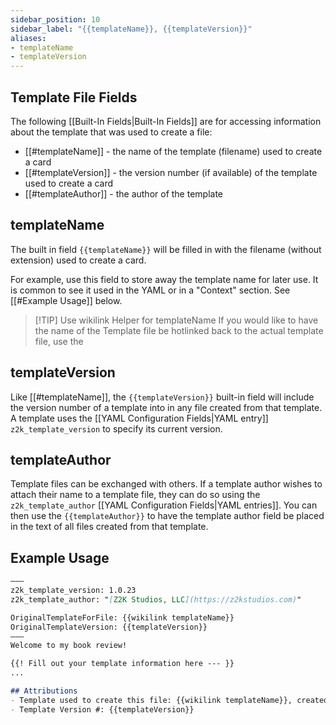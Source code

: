 ```yaml
---
sidebar_position: 10
sidebar_label: "{{templateName}}, {{templateVersion}}"
aliases:
- templateName
- templateVersion
---
```

## Template File Fields
The following [[Built-In Fields|Built-In Fields]] are for accessing information about the template that was used to create a file:
 - [[#templateName]] - the name of the template (filename) used to create a card
 - [[#templateVersion]] - the version number (if available) of the template used to create a card
 - [[#templateAuthor]] - the author of the template 


## templateName
The built in field `{{templateName}}` will be filled in with the filename (without extension) used to create a card. 

For example, use this field to store away the template name for later use. It is common to see it used in the YAML or in a "Context" section. See [[#Example Usage]] below.


> [!TIP] Use wikilink Helper for templateName
> If you would like to have the name of the Template file be hotlinked back to the actual template file, use the 


## templateVersion
Like [[#templateName]], the `{{templateVersion}}` built-in field will include the version number of a template into in any file created from that template. A template uses the [[YAML Configuration Fields|YAML entry]] `z2k_template_version` to specify its current version.


## templateAuthor
Template files can be exchanged with others. If a template author wishes to attach their name to a template file, they can do so using the `z2k_template_author` [[YAML Configuration Fields|YAML entries]]. You can then use the `{{templateAuthor}}` to have the template author field be placed in the text of all files created from that template.

## Example Usage

```md title="Template - Book Review.md"
–––
z2k_template_version: 1.0.23
z2k_template_author: "[Z2K Studios, LLC](https://z2kstudios.com)"

OriginalTemplateForFile: {{wikilink templateName}}
OriginalTemplateVersion: {{templateVersion}}
–––
Welcome to my book review!

{{! Fill out your template information here --- }}
...

## Attributions
- Template used to create this file: {{wikilink templateName}}, created by {{templateAuthor}}
- Template Version #: {{templateVersion}}
  
```


